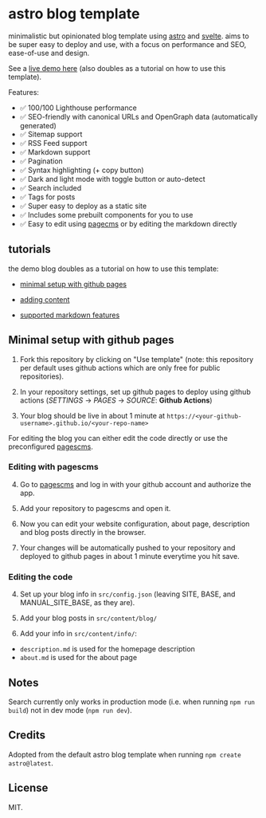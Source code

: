 # astro blog template

minimalistic but opinionated blog template using [astro](https://astro.build/) and [svelte](https://svelte.dev/). aims to be super easy to deploy and use, with a focus on performance and SEO, ease-of-use and design.

See a [live demo here](https://flo-bit.dev/blog-template/) (also doubles as a tutorial on how to use this template).

Features:

- ✅ 100/100 Lighthouse performance
- ✅ SEO-friendly with canonical URLs and OpenGraph data (automatically generated)
- ✅ Sitemap support
- ✅ RSS Feed support
- ✅ Markdown support
- ✅ Pagination
- ✅ Syntax highlighting (+ copy button)
- ✅ Dark and light mode with toggle button or auto-detect
- ✅ Search included
- ✅ Tags for posts
- ✅ Super easy to deploy as a static site
- ✅ Includes some prebuilt components for you to use
- ✅ Easy to edit using [pagecms](https://pagescms.org) or by editing the markdown directly

## tutorials

the demo blog doubles as a tutorial on how to use this template:

- [minimal setup with github pages](https://flo-bit.dev/blog-template/posts/how-to-use)

- [adding content](https://flo-bit.dev/blog-template/posts/adding-content)

- [supported markdown features](https://flo-bit.dev/blog-template/posts/markdown-style-guide)

## Minimal setup with github pages

1. Fork this repository by clicking on "Use template" (note: this repository per default uses github actions which are only free for public repositories).

2. In your repository settings, set up github pages to deploy using github actions (*SETTINGS* -> *PAGES* -> *SOURCE*: **Github Actions**)

3. Your blog should be live in about 1 minute at `https://<your-github-username>.github.io/<your-repo-name>`

For editing the blog you can either edit the code directly or use the preconfigured [pagescms](https://next.pagescms.org).

### Editing with pagescms

4. Go to [pagescms](https://next.pagescms.org) and log in with your github account and authorize the app.

5. Add your repository to pagescms and open it.

6. Now you can edit your website configuration, about page, description and blog posts directly in the browser.

7. Your changes will be automatically pushed to your repository and deployed to github pages in about 1 minute everytime you hit save.

### Editing the code

4. Set up your blog info in `src/config.json` (leaving SITE, BASE, and MANUAL_SITE_BASE, as they are).

5. Add your blog posts in `src/content/blog/`

6. Add your info in `src/content/info/`:

- `description.md` is used for the homepage description
- `about.md` is used for the about page

## Notes

Search currently only works in production mode (i.e. when running `npm run build`) not in dev mode (`npm run dev`).

## Credits

Adopted from the default astro blog template when running `npm create astro@latest`.

## License

MIT.